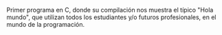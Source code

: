 Primer programa en C, donde su compilación nos muestra el típico "Hola mundo", que utilizan todos los estudiantes y/o futuros profesionales, en el mundo de la programación. 
